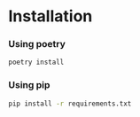 # Installation
### Using poetry
```bash
poetry install
```
### Using pip
```bash
pip install -r requirements.txt
```